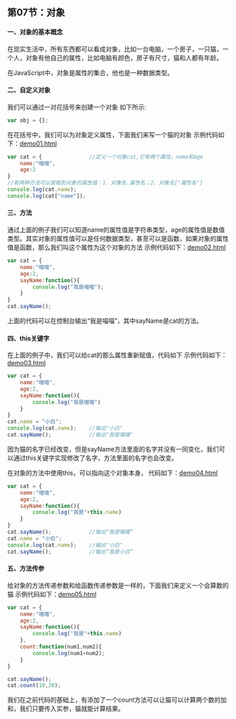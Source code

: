 ## 第07节：对象

#### 一、对象的基本概念
在现实生活中，所有东西都可以看成对象，比如一台电脑，一个房子，一只猫，一个人，对象有他自己的属性，比如电脑有颜色，房子有尺寸，猫和人都有年龄。

在JavaScript中，对象是属性的集合，他也是一种数据类型。

#### 二、自定义对象
我们可以通过一对花括号来创建一个对象
如下所示:

``` js
var obj = {};
```

在花括号中，我们可以为对象定义属性，下面我们来写一个猫的对象
示例代码如下：[demo01.html](https://github.com/xiaozhoulee/xiaozhou-examples/blob/master/02-JavaScript%E5%85%A5%E9%97%A8/%E7%AC%AC07%E8%8A%82%EF%BC%9A%E5%AF%B9%E8%B1%A1/demo01.html)

``` js
var cat = {               //定义一个对象cat,它有两个属性，name和age
    name:"喵喵",
    age:2
}
//有两种方法可以获取到对象的属性值：1、对象名.属性名；2、对象名["属性名"]
console.log(cat.name);    
console.log(cat["name"]);
```


#### 三、方法
通过上面的例子我们可以知道name的属性值是字符串类型，age的属性值是数值类型。其实对象的属性值可以是任何数据类型，甚至可以是函数，如果对象的属性值是函数，那么我们叫这个属性为这个对象的方法
示例代码如下：[demo02.html](https://github.com/xiaozhoulee/xiaozhou-examples/blob/master/02-JavaScript%E5%85%A5%E9%97%A8/%E7%AC%AC07%E8%8A%82%EF%BC%9A%E5%AF%B9%E8%B1%A1/demo02.html)

``` js
var cat = {
    name:"喵喵",
    age:2,
    sayName:function(){
        console.log("我是喵喵");
    }
}
cat.sayName();
```

上面的代码可以在控制台输出“我是喵喵”，其中sayName是cat的方法。


#### 四、this关键字
在上面的例子中，我们可以给cat的那么属性重新赋值，代码如下
示例代码如下：[demo03.html](https://github.com/xiaozhoulee/xiaozhou-examples/blob/master/02-JavaScript%E5%85%A5%E9%97%A8/%E7%AC%AC07%E8%8A%82%EF%BC%9A%E5%AF%B9%E8%B1%A1/demo03.html)

``` js
var cat = {
    name:"喵喵",
    age:2,
    sayName:function(){
        console.log("我是喵喵")
    }
}
cat.name = "小白";
console.log(cat.name);    //输出"小白"
cat.sayName();            //输出"我是喵喵"

```

因为猫的名字已经改变，但是sayName方法里面的名字并没有一同变化，我们可以通过this关键字实现修改了名字，方法里面的名字也会改变。

在对象的方法中使用this，可以指向这个对象本身，
代码如下：[demo04.html](https://github.com/xiaozhoulee/xiaozhou-examples/blob/master/02-JavaScript%E5%85%A5%E9%97%A8/%E7%AC%AC07%E8%8A%82%EF%BC%9A%E5%AF%B9%E8%B1%A1/demo04.html)

``` js
var cat = {
    name:"喵喵",
    age:2,
    sayName:function(){
        console.log("我是"+this.name)
    }
}
cat.sayName();            //输出“我是喵喵”
cat.name = "小白";
console.log(cat.name);    //输出"小白"
cat.sayName();            //输出“我是小白”
```

#### 五、方法传参
给对象的方法传递参数和给函数传递参数是一样的，下面我们来定义一个会算数的猫
示例代码如下：[demo05.html](https://github.com/xiaozhoulee/xiaozhou-examples/blob/master/02-JavaScript%E5%85%A5%E9%97%A8/%E7%AC%AC07%E8%8A%82%EF%BC%9A%E5%AF%B9%E8%B1%A1/demo05.html)

``` js
var cat = {
    name:"喵喵",
    age:2,
    sayName:function(){
        console.log("我是"+this.name)
    },
    count:function(num1,num2){
        console.log(num1+num2);
    }
}

cat.sayName();
cat.count(10,20);
```
我们在之前代码的基础上，有添加了一个count方法可以让猫可以计算两个数的加和，我们只要传入实参，猫就能计算结果。